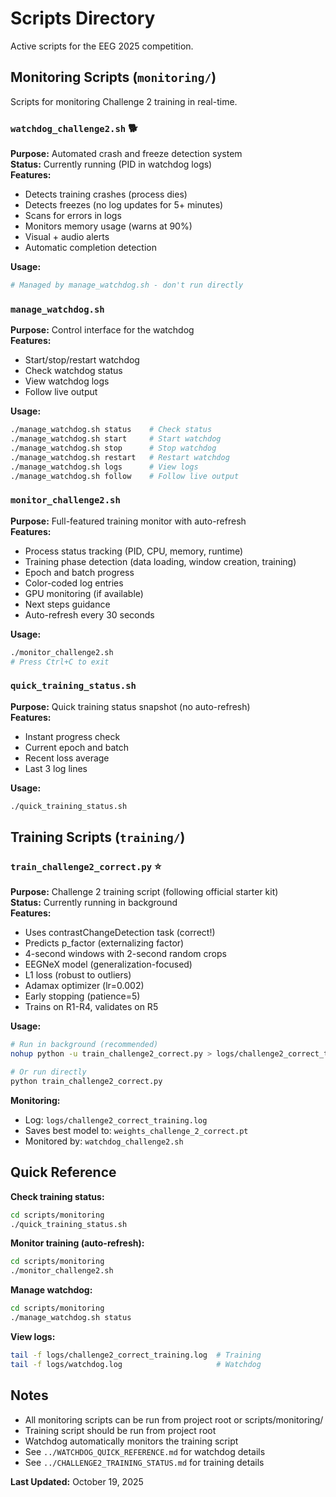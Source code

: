 # Scripts Directory

Active scripts for the EEG 2025 competition.

## Monitoring Scripts (`monitoring/`)

Scripts for monitoring Challenge 2 training in real-time.

### `watchdog_challenge2.sh` 🐕
**Purpose:** Automated crash and freeze detection system  
**Status:** Currently running (PID in watchdog logs)  
**Features:**
- Detects training crashes (process dies)
- Detects freezes (no log updates for 5+ minutes)
- Scans for errors in logs
- Monitors memory usage (warns at 90%)
- Visual + audio alerts
- Automatic completion detection

**Usage:**
```bash
# Managed by manage_watchdog.sh - don't run directly
```

### `manage_watchdog.sh`
**Purpose:** Control interface for the watchdog  
**Features:**
- Start/stop/restart watchdog
- Check watchdog status
- View watchdog logs
- Follow live output

**Usage:**
```bash
./manage_watchdog.sh status    # Check status
./manage_watchdog.sh start     # Start watchdog
./manage_watchdog.sh stop      # Stop watchdog
./manage_watchdog.sh restart   # Restart watchdog
./manage_watchdog.sh logs      # View logs
./manage_watchdog.sh follow    # Follow live output
```

### `monitor_challenge2.sh`
**Purpose:** Full-featured training monitor with auto-refresh  
**Features:**
- Process status tracking (PID, CPU, memory, runtime)
- Training phase detection (data loading, window creation, training)
- Epoch and batch progress
- Color-coded log entries
- GPU monitoring (if available)
- Next steps guidance
- Auto-refresh every 30 seconds

**Usage:**
```bash
./monitor_challenge2.sh
# Press Ctrl+C to exit
```

### `quick_training_status.sh`
**Purpose:** Quick training status snapshot (no auto-refresh)  
**Features:**
- Instant progress check
- Current epoch and batch
- Recent loss average
- Last 3 log lines

**Usage:**
```bash
./quick_training_status.sh
```

## Training Scripts (`training/`)

### `train_challenge2_correct.py` ⭐
**Purpose:** Challenge 2 training script (following official starter kit)  
**Status:** Currently running in background  
**Features:**
- Uses contrastChangeDetection task (correct!)
- Predicts p_factor (externalizing factor)
- 4-second windows with 2-second random crops
- EEGNeX model (generalization-focused)
- L1 loss (robust to outliers)
- Adamax optimizer (lr=0.002)
- Early stopping (patience=5)
- Trains on R1-R4, validates on R5

**Usage:**
```bash
# Run in background (recommended)
nohup python -u train_challenge2_correct.py > logs/challenge2_correct_training.log 2>&1 &

# Or run directly
python train_challenge2_correct.py
```

**Monitoring:**
- Log: `logs/challenge2_correct_training.log`
- Saves best model to: `weights_challenge_2_correct.pt`
- Monitored by: `watchdog_challenge2.sh`

## Quick Reference

**Check training status:**
```bash
cd scripts/monitoring
./quick_training_status.sh
```

**Monitor training (auto-refresh):**
```bash
cd scripts/monitoring
./monitor_challenge2.sh
```

**Manage watchdog:**
```bash
cd scripts/monitoring
./manage_watchdog.sh status
```

**View logs:**
```bash
tail -f logs/challenge2_correct_training.log  # Training
tail -f logs/watchdog.log                     # Watchdog
```

## Notes

- All monitoring scripts can be run from project root or scripts/monitoring/
- Training script should be run from project root
- Watchdog automatically monitors the training script
- See `../WATCHDOG_QUICK_REFERENCE.md` for watchdog details
- See `../CHALLENGE2_TRAINING_STATUS.md` for training details

**Last Updated:** October 19, 2025
